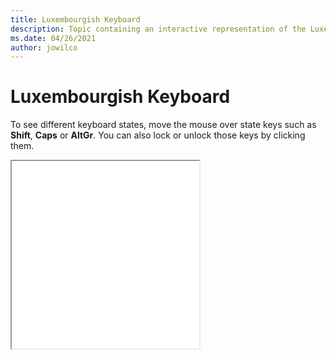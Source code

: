 ```yaml
--- 
title: Luxembourgish Keyboard 
description: Topic containing an interactive representation of the Luxembourgish Keyboard 
ms.date: 04/26/2021 
author: jowilco 
--- 
```

 
# Luxembourgish Keyboard 
 
To see different keyboard states, move the mouse over state keys such as **Shift**, **Caps** or **AltGr**. You can also lock or unlock those keys by clicking them. 
 
<iframe src="kbdsf_1.html" height="300"></iframe> 
